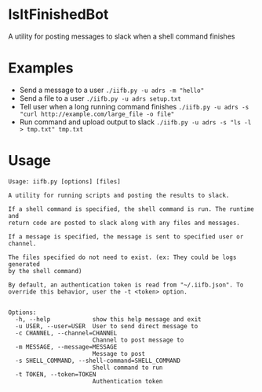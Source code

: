 # IsItFinishedBot
A utility for posting messages to slack when a shell command finishes

# Examples
- Send a message to a user
  ```./iifb.py -u adrs -m "hello"```
- Send a file to a user
  ```./iifb.py -u adrs setup.txt```
- Tell user when a long running command finishes
  ```./iifb.py -u adrs -s "curl http://example.com/large_file -o file"```
- Run command and upload output to slack
  ```./iifb.py -u adrs -s "ls -l > tmp.txt" tmp.txt```

# Usage
```
Usage: iifb.py [options] [files]

A utility for running scripts and posting the results to slack.

If a shell command is specified, the shell command is run. The runtime and
return code are posted to slack along with any files and messages.

If a message is specified, the message is sent to specified user or channel.

The files specified do not need to exist. (ex: They could be logs generated
by the shell command)

By default, an authentication token is read from "~/.iifb.json". To
override this behavior, user the -t <token> option.


Options:
  -h, --help            show this help message and exit
  -u USER, --user=USER  User to send direct message to
  -c CHANNEL, --channel=CHANNEL
                        Channel to post message to
  -m MESSAGE, --message=MESSAGE
                        Message to post
  -s SHELL_COMMAND, --shell-command=SHELL_COMMAND
                        Shell command to run
  -t TOKEN, --token=TOKEN
                        Authentication token
```
